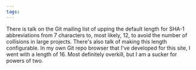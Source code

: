 ```yaml
---
tags: 
---
```


There is talk on the Git mailing list of upping the default length for SHA-1 abbreviations from 7 characters to, most likely, 12, to avoid the number of collisions in large projects. There's also talk of making this length configurable. In my own Git repo browser that I've developed for this site, I went with a length of 16. Most definitely overkill, but I am a sucker for powers of two.
